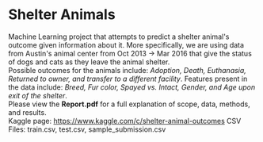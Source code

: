 # Shelter Animals
Machine Learning project that attempts to predict a shelter animal's outcome given information about it. More specifically, we are using data from Austin's animal center from Oct 2013 -> Mar 2016 that give the status of dogs and cats as they leave the animal shelter. 
<br>
Possible outcomes for the animals include: *Adoption, Death, Euthanasia, Returned to owner, and transfer to a different facility*.
Features present in the data include: *Breed, Fur color, Spayed vs. Intact, Gender, and Age upon exit of the shelter*.
<br>
Please view the **Report.pdf** for a full explanation of scope, data, methods, and results.
<br>
Kaggle page: https://www.kaggle.com/c/shelter-animal-outcomes
CSV Files: train.csv, test.csv, sample_submission.csv
